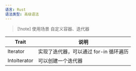 ```yaml
---
语言: Rust
语法类型: 高级语法
---
```

> [!note] 使用场景
> 自定义容器、迭代器

| Trait        | 说明                      |
| ------------ | ----------------------- |
| Iterator     | 实现了迭代器，可以通过 for-in 循环遍历 |
| IntoIterator | 可以创建一个迭代器               |
